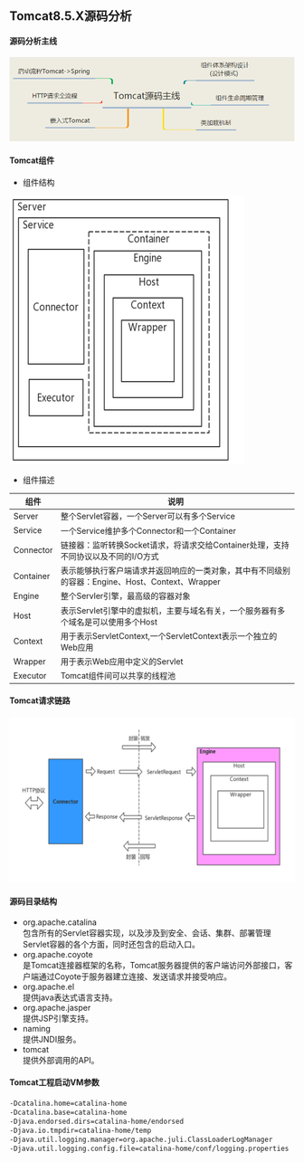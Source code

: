 ## Tomcat8.5.X源码分析

#### 源码分析主线

![tomcat-source-roadmap.png](ethen/imgs/tomcat-source-roadmap.png)

#### Tomcat组件

- 组件结构

![tomcat-components.png](ethen/imgs/tomcat-components.png)

- 组件描述

| 组件   | 说明  |
|------|-----|
|Server|整个Servlet容器，一个Server可以有多个Service|
|Service|一个Service维护多个Connector和一个Container|
|Connector|链接器：监听转换Socket请求，将请求交给Container处理，支持不同协议以及不同的I/O方式|
|Container|表示能够执行客户端请求并返回响应的一类对象，其中有不同级别的容器：Engine、Host、Context、Wrapper|
|Engine|整个Servler引擎，最高级的容器对象|
|Host|表示Servlet引擎中的虚拟机，主要与域名有关，一个服务器有多个域名是可以使用多个Host|
|Context|用于表示ServletContext,一个ServletContext表示一个独立的Web应用|
|Wrapper|用于表示Web应用中定义的Servlet|
|Executor|Tomcat组件间可以共享的线程池|

#### Tomcat请求链路

![tomcat-request-route.png](ethen/imgs/tomcat-request-route.png)

#### 源码目录结构

- org.apache.catalina
  <br>包含所有的Servlet容器实现，以及涉及到安全、会话、集群、部署管理Servlet容器的各个方面，同时还包含的启动入口。
- org.apache.coyote
  <br>是Tomcat连接器框架的名称，Tomcat服务器提供的客户端访问外部接口，客户端通过Coyote于服务器建立连接、发送请求并接受响应。
- org.apache.el
  <br> 提供java表达式语言支持。
- org.apache.jasper
  <br>提供JSP引擎支持。
- naming
  <br>提供JNDI服务。
- tomcat
  <br>提供外部调用的API。

#### Tomcat工程启动VM参数

```properties
-Dcatalina.home=catalina-home
-Dcatalina.base=catalina-home
-Djava.endorsed.dirs=catalina-home/endorsed
-Djava.io.tmpdir=catalina-home/temp
-Djava.util.logging.manager=org.apache.juli.ClassLoaderLogManager
-Djava.util.logging.config.file=catalina-home/conf/logging.properties
```
